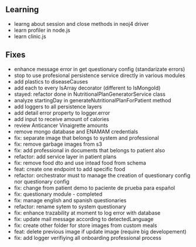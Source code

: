 ## Learning
- learng about session and close methods in neoj4 driver
- learn profiler in node.js 
- learn  clinic.js

## Fixes
- enhance message error in get questionary config (standarizate errors)
- stop to use profesional persistence service directly in various modules
- add plastics to diseaseCauses 
- add each to every IsArray decorator (different to IsMongoId)
- stayed: refactor done in NutritionalPlanGeneratorService class 
- analyze startingDay in generateNutritionalPlanForPatient method
- add loggers to all persistence layers
- add detail error property to logger.error
- add input to receive amount of calories
- review Anticancer Vinaigrette	amounts
- remove mongo database and ENAMAM credentials
- fix: separate image that belongs to system and professional 
- fix: remove garbage images from s3
- fix: add professional in documents that belongs to patient also
- refactor: add service layer in patient plans
- fix: remove food dto and use intead food from schema
- feat: create one endpoint to add specific food
- refactor: orchestrator must to manage the creation of questionary config nor questionary config
- fix: change from patient demo to paciente de prueba para español
- fix: questionary module - completed
- fix: manage english and spanish questionaries
- refactor: rename sytem to system questionary 
- fix: enhance trazability at moment to log error with database
- fix: update mail message according to detectedLanguage
- fix: create other folder for store images from custom meals
- feat: delete previous image if update image (require big developement)
- fix: add logger verifiying all onboarding professional process
